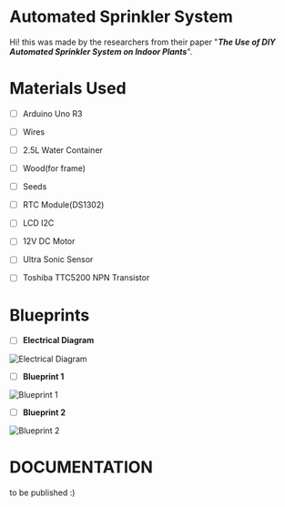 # Automated Sprinkler System
Hi! this was made by the researchers from their paper "***The Use of DIY Automated Sprinkler System on Indoor Plants***".

# Materials Used

 - [ ] Arduino Uno R3
 - [ ] Wires
 - [ ] 2.5L Water Container
 - [ ] Wood(for frame)
 - [ ] Seeds
 - [ ] RTC Module(DS1302)
 - [ ] LCD I2C
 - [ ] 12V DC Motor
 - [ ] Ultra Sonic Sensor
 - [ ] Toshiba TTC5200 NPN Transistor
 

# Blueprints


 - [ ] **Electrical Diagram**


![Electrical Diagram](https://lh3.googleusercontent.com/pw/AP1GczPMI1nK4v4Bt0DU3Y0mKIrf2Z2_bFn5qRkscH6Vko-GSqsDrBSqrO6p9NItH1bVZCnmTiICuXDODonMzRTDAiX6DeLGF_rWHvlmPfFEN5Tj4tHRVS_cq5KgwvsPwMBY-hxZTEj6WtaRMOUkR552ye-7UaiGZ4RlAjPHBxBDH6Hag9YD2iyr_KdNiXUPm9Mz2vuhyyeznN6t2xApVIX6HLrvNExs-N5343PNeD6AokTuht1YYtVATrgf5W05BjJjOPL-D9P_fZVFUFL9z4lJDJvIScj2ScK_ixiy0k3l1cwgn5Ejg9qlkwYUA2Fh7By6XuLTsNUwxikNNb_ZFn306Z4v4FeD4EaohU4XFwmLEEjFc96XfMHZvkJJMTT4TPDRf2DBH808c2FsXvmRH_Bu1F9l_ml_UEzeuwcmiK0o3naOh7_tQg5dwSWFUMyIAe5jPulO9tpf3ABhI4nOZqhS8rx09cujevLRWx__ncxuvsvy1XHbYJmosthLhUzKlaqXstAtE7s2lePyHMAJyyC9AxFU9KLJbUecV3S_5xPN3w0Vh3GrvJFSTjPv9Kowx4NXxM79MoohR1UC3hz70w54uYBhyelDzinAh0EOgzW5fdwmZ2JP-DMBQp2MBdwYbLPuCpazO_FkQeoIBJr_YcjZZaorZNykt2IAmKbH6VqwVCWg1zvPkpzzbLZqTwWA4P6_9-OCP8kIQze6P7IXN33j4qtuvtMP951WHHhYdxRizq36gZEncdaKRNaYFYfOn7qrqXJV6IIQLf4JCRpTGLSzxfV2wyNexkSNxYmHjvUonxlWgpfgBd6b6rO_j79h35ESPqxdIEdhuWVYyVy0nzqjXeOR-JF9fyb6RNNefyKFWFa3co9ITcMqP8eXtpbZRaaaj9o3yqCG_KZTx7NT3gZGhrcjcXn1Va-kg-9bJi89RW9QxAyudHoSKMl9ESz3rjIFIdjHxlrPUK_zr2OyAJTUJyJyY_6MKQRMeVyaFe0EZwQZ1yeQOVKBIpYdkGV1EEbycrKg=w1275-h591-s-no-gm?authuser=0)


 - [ ] **Blueprint 1**

![Blueprint 1](https://lh3.googleusercontent.com/pw/AP1GczOcrLOyVVXdLrLewIunOPub52tSWSFY6q5i2xqZNT11xPMNWFCIa4dkSa54Qaix56njki05rSuQXLuQ594QBve5bz70ogz111-nYByIiP1q9lb-PTXqQYNuiBSMJhOOpN_eQf9ontv19Pq7j_5dFOculPGjMrolHbNx0rS6p2DtideTxcRGtrvx7GHFZ4ZqPEYgOulzBM-sTdogkZhGORAFu0y2O7CNyi5cWkmVY4CpQK0_1dGH7DjADAM-UxhFIaZFO1qPq-CuQcW2CuZva7unKh751smsmof0weXQvrYhg2rFxi1rk3omMT5mqxsMWiBSlO7wW6wOMO_x_PaUD5NRdKHYBO7_tJgyQObmypNseckDjKEbghwvmXogyTXtgRYPnKWrTfpXjm6NspW4YyDIbY5_cCaumnPjIFI_sRN9TmhmtVCt0Ss0pR7QWdisyBAMcG4AHP7b7Ns7YL6ToMwscKf6wNb5Abi19TVaduVLtKzho_HC_nBHR3WrzY4G3Hqdj3klt4s0JrhNvkim64uwF5I30UQrRGFrnvV74Qbbu4nVN0gJlsOB7tGwQG8UdSaJdk9jvs1dKoTKzM-4ZU-fmUHkpBznl7MlbHCEPSOKcWdO_rAPZZJR23K5Y6k6crj6J2a1ZvXZiNJXlPb9ssRO2Wofcaj_cx73_45oMqVzCEjfmpp51HvRVi0i_m0xsXDCPUvJ5Z9Ss1BYsHX1EvIewObnVlmgmvWi8633DgcBgOvKH93aSV5R0w0eNTxTTDCRtcR_OJRA0AizgMRMaTPEXbAA4_Nhd_QFfSuK7PQNmTbbVW38CIhzNLsajkt19_k2WvGIwuM64GieeWNM96O6n8ujgzQFweFONBIx-e93TsD-_bASh1WeiYgyAPT0cBZ0mIk3L8TOr1sHPWgtxdoflZ575a7MOpIxtmrVvr9IrT81T34DU3ZEsFP1mhMddt2cAypXzh3ocrKvaqt3NN50iB2_wehEYNjD7ftYYnaMazqgYbJo81KIuSMYN3IGsu4h=w756-h519-s-no-gm?authuser=0)



 - [ ] **Blueprint 2**

![Blueprint 2]([https://lh3.googleusercontent.com/pw/AP1GczOCXDAnY9g050GdLl8tSkrJ5aRpzl1PiGM2QU38Z2pBrS3Wj4St2J3IXG2Mu27KJVkpfATnux2qI5mSxScfh-H8hH-QQF9JybgkHl5BwmhvkXk-wJ3jAW9HN8t1JyH9xqY1QAD8nkvRo4EJx1wxfZFn-nfCQoxaDG_D8yP0oGAdYjZxaXoLk9Sy5Fd3wof6Vq635o-JHFEMnJXm2jwSdEGMP7IoFP7DaaNbaYiTkmufQgIluqStTuFkGdK9G0_rec_lr1iMBgm_kuwUlWy6B76bnCaS8r6NSZyxAZL2_DmJ64rHJPwPhJfTPQuS071JNrLNRqQzVtk2dFSKycSaf1C4r4YkW_63Q97S4QJshBPsWkNNYq0JkC9rH3H3QIVcG2nhfIkgUba83ZJ1ZzAuje29ZLQ8Lounnjmd-d8zMO6l04Zd5F6f7o5ghHsQ1psUiua3lYDVCcuXQmlfYJMt9JlTJMTQMnygPcbmEHE66svi7Q83gK4ZvrwI3ECVG674PFco5hT-Riw5-lETjlW-zl3QZ6jumqXOwTClYfy233JCN52dHebPxA-IpdIai3PeFb6WDWXLa9aKOkYgZjDVOmQxb0pwdc4fLUpe2_kdn4jv8kqBQDkyZtZ6CuBBzdN_875KmEliqqvQbJ28-UVfLk0rUELVqi9_otHwAZATCZrpRhoi_DGtoFtYC-O7kvqUtpbiHcHwx58LbtEz7gvaou77oWckse3olreOXmEQ_E_6oFWIoH0QFikXIgTF78KuhSe-mBuRG4E3LEJhce14ZEiM35dI6qLzVVhpf7TKlefhgfJKrsGqZhKmlH3zi2OrTM0IRLsHtZw38piv-PvG7u8A9GJl1Fdu5IfoLNBMFEfEGuoWeJ3qQaafCJ_oK_Gh1QjBNPA6dUYsLnH9yvymk7eSILC-BGIrwguC9hoN_WP6M8Sh_kSj8UkoKSgTDpvUV_pxf50-LhQnFpuQuG3iD1VFE15nUVDSLFR639rhlJttUhQAgGtdtCcv4LfLF_zm8_c=w792-h668-s-no-gm?authuser=0](https://lh3.googleusercontent.com/pw/AP1GczOcrLOyVVXdLrLewIunOPub52tSWSFY6q5i2xqZNT11xPMNWFCIa4dkSa54Qaix56njki05rSuQXLuQ594QBve5bz70ogz111-nYByIiP1q9lb-PTXqQYNuiBSMJhOOpN_eQf9ontv19Pq7j_5dFOculPGjMrolHbNx0rS6p2DtideTxcRGtrvx7GHFZ4ZqPEYgOulzBM-sTdogkZhGORAFu0y2O7CNyi5cWkmVY4CpQK0_1dGH7DjADAM-UxhFIaZFO1qPq-CuQcW2CuZva7unKh751smsmof0weXQvrYhg2rFxi1rk3omMT5mqxsMWiBSlO7wW6wOMO_x_PaUD5NRdKHYBO7_tJgyQObmypNseckDjKEbghwvmXogyTXtgRYPnKWrTfpXjm6NspW4YyDIbY5_cCaumnPjIFI_sRN9TmhmtVCt0Ss0pR7QWdisyBAMcG4AHP7b7Ns7YL6ToMwscKf6wNb5Abi19TVaduVLtKzho_HC_nBHR3WrzY4G3Hqdj3klt4s0JrhNvkim64uwF5I30UQrRGFrnvV74Qbbu4nVN0gJlsOB7tGwQG8UdSaJdk9jvs1dKoTKzM-4ZU-fmUHkpBznl7MlbHCEPSOKcWdO_rAPZZJR23K5Y6k6crj6J2a1ZvXZiNJXlPb9ssRO2Wofcaj_cx73_45oMqVzCEjfmpp51HvRVi0i_m0xsXDCPUvJ5Z9Ss1BYsHX1EvIewObnVlmgmvWi8633DgcBgOvKH93aSV5R0w0eNTxTTDCRtcR_OJRA0AizgMRMaTPEXbAA4_Nhd_QFfSuK7PQNmTbbVW38CIhzNLsajkt19_k2WvGIwuM64GieeWNM96O6n8ujgzQFweFONBIx-e93TsD-_bASh1WeiYgyAPT0cBZ0mIk3L8TOr1sHPWgtxdoflZ575a7MOpIxtmrVvr9IrT81T34DU3ZEsFP1mhMddt2cAypXzh3ocrKvaqt3NN50iB2_wehEYNjD7ftYYnaMazqgYbJo81KIuSMYN3IGsu4h=w756-h519-s-no-gm?authuser=0)https://lh3.googleusercontent.com/pw/AP1GczOcrLOyVVXdLrLewIunOPub52tSWSFY6q5i2xqZNT11xPMNWFCIa4dkSa54Qaix56njki05rSuQXLuQ594QBve5bz70ogz111-nYByIiP1q9lb-PTXqQYNuiBSMJhOOpN_eQf9ontv19Pq7j_5dFOculPGjMrolHbNx0rS6p2DtideTxcRGtrvx7GHFZ4ZqPEYgOulzBM-sTdogkZhGORAFu0y2O7CNyi5cWkmVY4CpQK0_1dGH7DjADAM-UxhFIaZFO1qPq-CuQcW2CuZva7unKh751smsmof0weXQvrYhg2rFxi1rk3omMT5mqxsMWiBSlO7wW6wOMO_x_PaUD5NRdKHYBO7_tJgyQObmypNseckDjKEbghwvmXogyTXtgRYPnKWrTfpXjm6NspW4YyDIbY5_cCaumnPjIFI_sRN9TmhmtVCt0Ss0pR7QWdisyBAMcG4AHP7b7Ns7YL6ToMwscKf6wNb5Abi19TVaduVLtKzho_HC_nBHR3WrzY4G3Hqdj3klt4s0JrhNvkim64uwF5I30UQrRGFrnvV74Qbbu4nVN0gJlsOB7tGwQG8UdSaJdk9jvs1dKoTKzM-4ZU-fmUHkpBznl7MlbHCEPSOKcWdO_rAPZZJR23K5Y6k6crj6J2a1ZvXZiNJXlPb9ssRO2Wofcaj_cx73_45oMqVzCEjfmpp51HvRVi0i_m0xsXDCPUvJ5Z9Ss1BYsHX1EvIewObnVlmgmvWi8633DgcBgOvKH93aSV5R0w0eNTxTTDCRtcR_OJRA0AizgMRMaTPEXbAA4_Nhd_QFfSuK7PQNmTbbVW38CIhzNLsajkt19_k2WvGIwuM64GieeWNM96O6n8ujgzQFweFONBIx-e93TsD-_bASh1WeiYgyAPT0cBZ0mIk3L8TOr1sHPWgtxdoflZ575a7MOpIxtmrVvr9IrT81T34DU3ZEsFP1mhMddt2cAypXzh3ocrKvaqt3NN50iB2_wehEYNjD7ftYYnaMazqgYbJo81KIuSMYN3IGsu4h=w756-h519-s-no-gm?authuser=0](https://lh3.googleusercontent.com/pw/AP1GczOe__HrWrnlK2oT9ZOD0dkjpr-D6ZkxrqmoxRkS5lYBQgjw1LQq7nQhWQdIUWL-4mEEn-Z_LexEH960T81_Wjzgn1cnFSCyzW3voJE_kYczRS5PryI7tChm00QPLUaTaNsUf7PcDFP6DKHt7Tiyq2kMCPKRu4BTJskoGgcrBMYJb_9_VE1EY2DmEUv3M6i2XR3-1XJ4OT2Ejzle6O2Dya7pY0KY8TcX1KDdM4tWN1ZvcZ6UXKUF0wDxOM6AngLYv9PCNS5YItMp1nVYWCAScx2hfWI9J2etmT51AI3mLnyhPlMd734x0UsFqrFtIGrAQ5p8bH7PqPQSF0cNdUxuLgeDbW_4-0oNAuPBQF_jEVJjY-fs0rwESrV3HhcF4zRMjNH9NApkPRUxCoNl-wmyHiqFqbeBWrQRXhei2cKIY1ScrIypKsBiJH6NzeXVSJvwZb-gRorjl2LhQJWCimQCkiP5reABFKmEKU3GB1kABjdVmpAYZGdOgWiYhPZsFvGH3AeGZrsNvMiQRJoOUyXe9-wrZiM3vFLf1hlG_BKjctXMY1rYvkdqR9quigRlStem14bPk7kRrur4R6QXCgjEMTeqkIUz_Q1xWOUbg3ndrs9f9MD_JwPPgpGgCLVAoOeKg-OUCywdmLDjYiWyNXH4Oraukh8sDyMlBgCtDOc-EQ102RD-JnFh7Ob-4i6k2LuG-kIOfc8hxrFiC5rcAFdmSgZO-6vrU0N58XqNLz68V7ABS0wEUxkvUHCk2OQwYLe145RrXa7cOsH39hnT8PrmSv7Z6MLEbSjnymq-i7cLnUWURlq1u03Pji-xsDnTULEvubeafRXPel_jY9r7e3YdQ5CmhOu_nDhnZ1BjEiEJ79z_62YCckhW23yrLnfv7duXIpahaM9sBrKX-13Z5DqKei6ZzOdk52xBy1L_-RD083GoqJrLI7QC56WSA6HZsdHcoUVYycG_T6iVsSoP3Z6-vXujZZWKvNxTtpa2Sg6pehoyL-eRdjhP7r1BM8jKbFKTh86g=w792-h668-s-no-gm?authuser=0)https://lh3.googleusercontent.com/pw/AP1GczOe__HrWrnlK2oT9ZOD0dkjpr-D6ZkxrqmoxRkS5lYBQgjw1LQq7nQhWQdIUWL-4mEEn-Z_LexEH960T81_Wjzgn1cnFSCyzW3voJE_kYczRS5PryI7tChm00QPLUaTaNsUf7PcDFP6DKHt7Tiyq2kMCPKRu4BTJskoGgcrBMYJb_9_VE1EY2DmEUv3M6i2XR3-1XJ4OT2Ejzle6O2Dya7pY0KY8TcX1KDdM4tWN1ZvcZ6UXKUF0wDxOM6AngLYv9PCNS5YItMp1nVYWCAScx2hfWI9J2etmT51AI3mLnyhPlMd734x0UsFqrFtIGrAQ5p8bH7PqPQSF0cNdUxuLgeDbW_4-0oNAuPBQF_jEVJjY-fs0rwESrV3HhcF4zRMjNH9NApkPRUxCoNl-wmyHiqFqbeBWrQRXhei2cKIY1ScrIypKsBiJH6NzeXVSJvwZb-gRorjl2LhQJWCimQCkiP5reABFKmEKU3GB1kABjdVmpAYZGdOgWiYhPZsFvGH3AeGZrsNvMiQRJoOUyXe9-wrZiM3vFLf1hlG_BKjctXMY1rYvkdqR9quigRlStem14bPk7kRrur4R6QXCgjEMTeqkIUz_Q1xWOUbg3ndrs9f9MD_JwPPgpGgCLVAoOeKg-OUCywdmLDjYiWyNXH4Oraukh8sDyMlBgCtDOc-EQ102RD-JnFh7Ob-4i6k2LuG-kIOfc8hxrFiC5rcAFdmSgZO-6vrU0N58XqNLz68V7ABS0wEUxkvUHCk2OQwYLe145RrXa7cOsH39hnT8PrmSv7Z6MLEbSjnymq-i7cLnUWURlq1u03Pji-xsDnTULEvubeafRXPel_jY9r7e3YdQ5CmhOu_nDhnZ1BjEiEJ79z_62YCckhW23yrLnfv7duXIpahaM9sBrKX-13Z5DqKei6ZzOdk52xBy1L_-RD083GoqJrLI7QC56WSA6HZsdHcoUVYycG_T6iVsSoP3Z6-vXujZZWKvNxTtpa2Sg6pehoyL-eRdjhP7r1BM8jKbFKTh86g=w792-h668-s-no-gm?authuser=0)

# DOCUMENTATION
to be published :)

